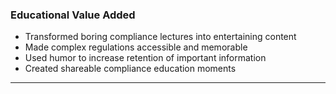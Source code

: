 ### Educational Value Added

- Transformed boring compliance lectures into entertaining content
- Made complex regulations accessible and memorable
- Used humor to increase retention of important information
- Created shareable compliance education moments

---
